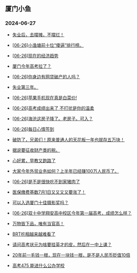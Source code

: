 ## 厦门小鱼 
### 2024-06-27

+ [失业后，去摆摊，不摆烂！](http://bbs.xmfish.com/read-htm-tid-18210331.html)

+ [[06-26]小渔塘前十位“傻逼”排行榜。](http://bbs.xmfish.com/read-htm-tid-18210255.html)

+ [[06-26]现在的经济趋势](http://bbs.xmfish.com/read-htm-tid-18210355.html)

+ [厦门今年高考拉了？](http://bbs.xmfish.com/read-htm-tid-18210366.html)

+ [[06-26]你身边有网贷破产的人吗？](http://bbs.xmfish.com/read-htm-tid-18210327.html)

+ [失业第三年。](http://bbs.xmfish.com/read-htm-tid-18210429.html)

+ [[06-26]苹果手机现在真是白菜价!](http://bbs.xmfish.com/read-htm-tid-18210422.html)

+ [[06-26]高考成绩出来了 不打扰是你的温柔](http://bbs.xmfish.com/read-htm-tid-18210292.html)

+ [[06-26]海沧这房子降了。老房子。可入？](http://bbs.xmfish.com/read-htm-tid-18210433.html)

+ [[06-26]每日心情签到](http://bbs.xmfish.com/read-htm-tid-18210235.html)

+ [破防了，兄弟们！原来普通人的天花板一年也就存五万块！](http://bbs.xmfish.com/read-htm-tid-18210430.html)

+ [据说要征收财产类的税。](http://bbs.xmfish.com/read-htm-tid-18210437.html)

+ [心好累，早教又跑路了](http://bbs.xmfish.com/read-htm-tid-18210518.html)

+ [大家今年外贸业务如何？上半年已经赚100万人民币了。](http://bbs.xmfish.com/read-htm-tid-18210536.html)

+ [[06-26]是不是很快吃不到家猪肉了](http://bbs.xmfish.com/read-htm-tid-18210349.html)

+ [医保缴费基数7月1日又又又又要涨了！](http://bbs.xmfish.com/read-htm-tid-18210643.html)

+ [可以入选厦门十佳摄影奖吗？](http://bbs.xmfish.com/read-htm-tid-18210497.html)

+ [[06-26]双十中学翔安高中校区今年第一届高考，成绩怎么样？](http://bbs.xmfish.com/read-htm-tid-18210524.html)

+ [万物皆下品，唯有当官高！](http://bbs.xmfish.com/read-htm-tid-18210707.html)

+ [BRT吃相越来越难看了](http://bbs.xmfish.com/read-htm-tid-18210712.html)

+ [请问高考状元为啥要挂英才的皮，然后在一中上课？](http://bbs.xmfish.com/read-htm-tid-18210523.html)

+ [20年前一毛钱一根，现在一块钱一根，是不是人民币贬值10倍](http://bbs.xmfish.com/read-htm-tid-18210599.html)

+ [高考475 能进什么公办学校](http://bbs.xmfish.com/read-htm-tid-18210711.html)


